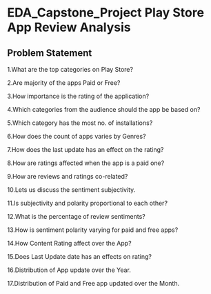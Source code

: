 # EDA_Capstone_Project Play Store App Review Analysis

## Problem Statement

1.What are the top categories on Play Store?

2.Are majority of the apps Paid or Free?

3.How importance is the rating of the application?

4.Which categories from the audience should the app be based on?

5.Which category has the most no. of installations?

6.How does the count of apps varies by Genres?

7.How does the last update has an effect on the rating?

8.How are ratings affected when the app is a paid one?

9.How are reviews and ratings co-related?

10.Lets us discuss the sentiment subjectivity.

11.Is subjectivity and polarity proportional to each other?

12.What is the percentage of review sentiments?

13.How is sentiment polarity varying for paid and free apps?

14.How Content Rating affect over the App?

15.Does Last Update date has an effects on rating?

16.Distribution of App update over the Year.

17.Distribution of Paid and Free app updated over the Month.



